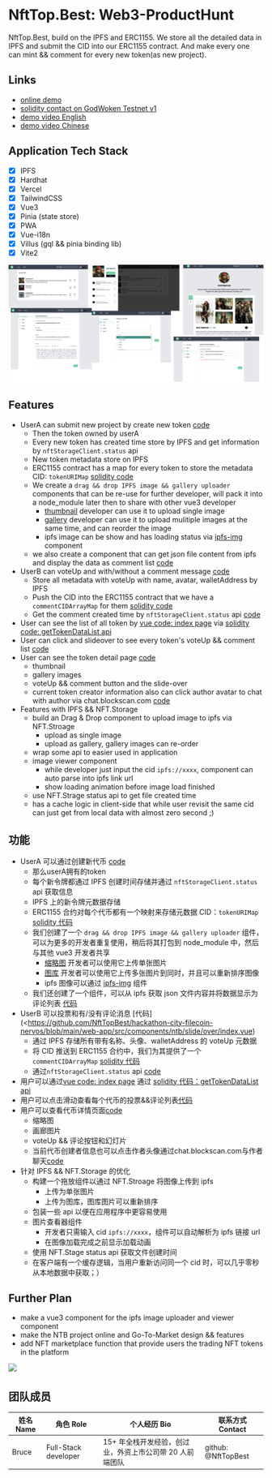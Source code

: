 # NftTop.Best: Web3-ProductHunt

NftTop.Best, build on the IPFS and ERC1155.
We store all the detailed data in IPFS and submit the CID into our ERC1155 contract.
And make every one can mint && comment for every new token(as new project).

## Links

* [online demo](https://godwoken-testnet-v1.nfttop.best)
* [solidity contact on GodWoken Testnet v1](https://v1.betanet.gwscan.com/account/0xf6f3da45746f90d930b8affe792cdc22db7fa80ff42796e7265a32daf207fe29?search=0xe6903e124e5bdae8784674eb625f1c212efc789e)
* [demo video English](https://www.loom.com/share/0b2ffb70f3744de0a9dacd0a9c6ab65e)
* [demo video Chinese](https://www.loom.com/share/6dbfc4d3f18b487da0d6f0a5180419a1)

## Application Tech Stack

* [x] IPFS
* [x] Hardhat
* [x] Vercel
* [x] TailwindCSS
* [x] Vue3
* [x] Pinia (state store)
* [x] PWA
* [x] Vue-i18n
* [x] Villus (gql && pinia binding lib)
* [x] Vite2

<img src="./screenshot-1.png" />

## Features

* UserA can submit new project by create new token [code](https://github.com/NftTopBest/hackathon-city-filecoin-nervos/blob/main/web-app/src/pages/nfttop.best/submit.vue#L129)
  * Then the token owned by userA
  * Every new token has created time store by IPFS and get information by `nftStorageClient.status` api
  * New token metadata store on IPFS
  * ERC1155 contract has a map for every token to store the metadata CID: `tokenURIMap` [solidity code](https://github.com/NftTopBest/hackathon-city-filecoin-nervos/blob/main/solidity-contract/NFTList.sol#L45)
  * We create a `drag && drop IPFS image && gallery uploader` components that can be re-use for further developer, will pack it into a node_module later then to share with other vue3 developer
    * [thumbnail](https://github.com/NftTopBest/hackathon-city-filecoin-nervos/blob/main/web-app/src/components/FileUploader/thumbnail.vue) developer can use it to upload single image
    * [gallery](https://github.com/NftTopBest/hackathon-city-filecoin-nervos/blob/main/web-app/src/components/FileUploader/gallery.vue) developer can use it to upload mulitiple images at the same time, and can reorder the image
    * ipfs image can be show and has loading status via [ipfs-img](https://github.com/NftTopBest/hackathon-city-filecoin-nervos/blob/main/web-app/src/components/ipfs/img.vue) component
  * we also create a component that can get json file content from ipfs and display the data as comment list [code](https://github.com/NftTopBest/hackathon-city-filecoin-nervos/blob/main/web-app/src/components/ipfs/comments.vue)
* UserB can voteUp and with/without a comment message [code](https://github.com/NftTopBest/hackathon-city-filecoin-nervos/blob/main/web-app/src/components/ntb/slide/over/index.vue)
  * Store all metadata with voteUp with name, avatar, walletAddress by IPFS
  * Push the CID into the ERC1155 contract that we have a `commentCIDArrayMap` for them [solidity code](https://github.com/NftTopBest/hackathon-city-filecoin-nervos/blob/main/solidity-contract/NFTList.sol#L53)
  * Get the comment created time by `nftStorageClient.status` api [code](https://github.com/NftTopBest/hackathon-city-filecoin-nervos/blob/main/web-app/src/components/ipfs/comments.vue#L16)
* User can see the list of all token by [vue code: index page](https://github.com/NftTopBest/hackathon-city-filecoin-nervos/blob/main/web-app/src/pages/nfttop.best/index.vue#L34) via [solidity code: getTokenDataList api](https://github.com/NftTopBest/hackathon-city-filecoin-nervos/blob/main/solidity-contract/NFTList.sol#L60)
* User can click and slideover to see every token's voteUp && comment list [code](https://github.com/NftTopBest/hackathon-city-filecoin-nervos/blob/main/web-app/src/components/ntb/slide/over/index.vue)
* User can see the token detail page [code](https://github.com/NftTopBest/hackathon-city-filecoin-nervos/blob/main/web-app/src/pages/nfttop.best/%5BchainId%5D/%5BtokenId%5D.vue)
  * thumbnail
  * gallery images
  * voteUp && comment button and the slide-over
  * current token creator information also can click author avatar to chat with author via  chat.blockscan.com [code](https://github.com/NftTopBest/hackathon-city-filecoin-nervos/blob/main/web-app/src/pages/nfttop.best/%5BchainId%5D/%5BtokenId%5D.vue#L174)
* Features with IPFS && NFT.Storage
  * build an Drag & Drop component to upload image to ipfs via NFT.Stroage
    * upload as single image
    * upload as gallery, gallery images can re-order
  * wrap some api to easier used in application
  * image viewer component
    * while developer just input the cid `ipfs://xxxx`, component can auto parse into ipfs link url
    * show loading animation before image load finished
  * use NFT.Strage status api to get file created time
  * has a cache logic in client-side that while user revisit the same cid can just get from local data with almost zero second ;)

## 功能

* UserA 可以通过创建新代币 [code](https://github.com/NftTopBest/hackathon-city-filecoin-nervos/blob/main/web-app/src/pages/nfttop.best/submit.Vue#L129)
  * 那么userA拥有的token
  * 每个新令牌都通过 IPFS 创建时间存储并通过 `nftStorageClient.status` api 获取信息
  * IPFS 上的新令牌元数据存储
  * ERC1155 合约对每个代币都有一个映射来存储元数据 CID：`tokenURIMap` [solidity 代码](https://github.com/NftTopBest/hackathon-city-filecoin-nervos/blob/main/solidity-contract/NFTList.sol#L45)
  * 我们创建了一个 `drag && drop IPFS image && gallery uploader` 组件，可以为更多的开发者重复使用，稍后将其打包到 node_module 中，然后与其他 vue3 开发者共享
    * [缩略图](https://github.com/NftTopBest/hackathon-city-filecoin-nervos/blob/main/web-app/src/components/FileUploader/thumbnail.vue) 开发者可以使用它上传单张图片
    * [图库](https://github.com/NftTopBest/hackathon-city-filecoin-nervos/blob/main/web-app/src/components/FileUploader/gallery.vue) 开发者可以使用它上传多张图片到同时，并且可以重新排序图像
    * ipfs 图像可以通过 [ipfs-img](https://github.com/NftTopBest/hackathon-city-filecoin-nervos/blob/main/web-app/src/components/ipfs/img.vue) 组件
  * 我们还创建了一个组件，可以从 ipfs 获取 json 文件内容并将数据显示为评论列表 [代码](https://github.com/NftTopBest/hackathon-city-filecoin-nervos/blob/main/web-app/src/components/ipfs/comments.vue)
* UserB 可以投票和有/没有评论消息 [代码](<<https://github.com/NftTopBest/hackathon-city-filecoin-nervos/blob/main/web-app/src/components/ntb/slide/over/index.vue>)
  * 通过 IPFS 存储所有带有名称、头像、walletAddress 的 voteUp 元数据
  * 将 CID 推送到 ERC1155 合约中，我们为其提供了一个 `commentCIDArrayMap` [solidity 代码](https://github.com/NftTopBest/hackathon-city-filecoin-nervos/blob/main/solidity-contract/NFTList.溶胶#L53)
  * 通过`nftStorageClient.status` api [code](https://github.com/NftTopBest/hackathon-city-filecoin-nervos/blob/main/web-app/src/components/ipfs/comments获取评论创建时间.vue#L16)
* 用户可以通过[vue code: index page](https://github.com/NftTopBest/hackathon-city-filecoin-nervos/blob/main/web-app/src/pages/nfttop.best/index.vue#L34) 通过 [solidity 代码：getTokenDataList api](https://github.com/NftTopBest/hackathon-city-filecoin-nervos/blob/main/solidity-contract/NFTList.sol#L60)
* 用户可以点击滑动查看每个代币的投票&&评论列表[代码](https://github.com/NftTopBest/hackathon-city-filecoin-nervos/blob/main/web-app/src/components/ntb/滑动/over/index.vue)
* 用户可以查看代币详情页面[code](https://github.com/NftTopBest/hackathon-city-filecoin-nervos/blob/main/web-app/src/pages/nfttop.best/%5BchainId%5D/%5BtokenId%5D.vue)
  * 缩略图
  * 画廊图片
  * voteUp && 评论按钮和幻灯片
  * 当前代币创建者信息也可以点击作者头像通过chat.blockscan.com与作者聊天[code](https://github.com/NftTopBest/hackathon-city-filecoin-nervos/blob/main/web-app/src/pages/nfttop.best/%5BchainId%5D/%5BtokenId%5D.vue#L174)
* 针对 IPFS && NFT.Storage 的优化
  * 构建一个拖放组件以通过 NFT.Stroage 将图像上传到 ipfs
    * 上传为单张图片
    * 上传为图库，图库图片可以重新排序
  * 包装一些 api 以便在应用程序中更容易使用
  * 图片查看器组件
    * 开发者只需输入 cid `ipfs://xxxx`，组件可以自动解析为 ipfs 链接 url
    * 在图像加载完成之前显示加载动画
  * 使用 NFT.Stage status api 获取文件创建时间
  * 在客户端有一个缓存逻辑，当用户重新访问同一个 cid 时，可以几乎零秒从本地数据中获取；）

## Further Plan

* make a vue3 component for the ipfs image uploader and viewer component
* make the NTB project online and Go-To-Market design && features
* add NFT marketplace function that provide users the trading NFT tokens in the platform

<img src="./screenshot-2.png" />

## 团队成员

| 姓名 Name | 角色 Role     | 个人经历 Bio | 联系方式 Contact     |
| ---- | ------------------- | --- | ----------------------- |
|  Bruce | Full-Stack developer | 15+ 年全栈开发经验，创过业，外资上市公司带 20 人前端团队 | github: @NftTopBest |
